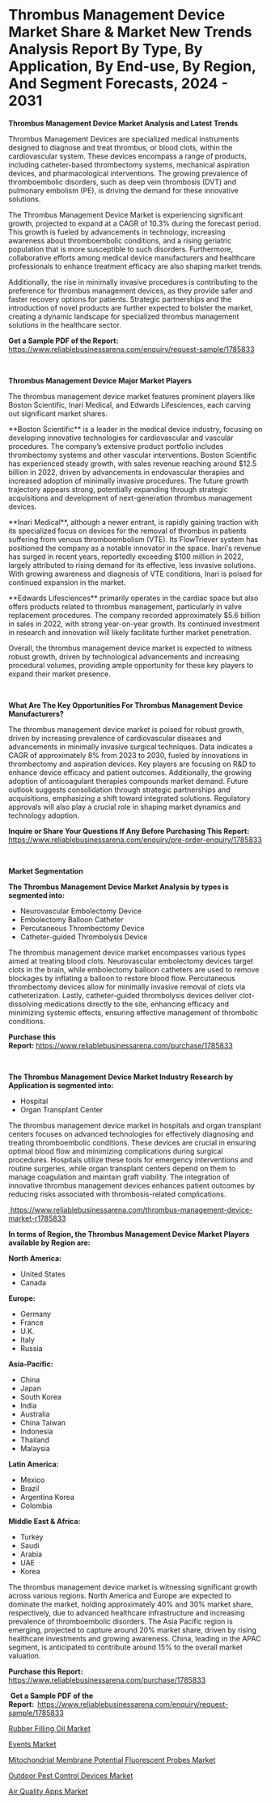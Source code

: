 <p><h1>Thrombus Management Device Market Share & Market New Trends Analysis Report By Type, By Application, By End-use, By Region, And Segment Forecasts, 2024 - 2031</h1></p><p><strong>Thrombus Management Device Market Analysis and Latest Trends</strong></p>
<p><p>Thrombus Management Devices are specialized medical instruments designed to diagnose and treat thrombus, or blood clots, within the cardiovascular system. These devices encompass a range of products, including catheter-based thrombectomy systems, mechanical aspiration devices, and pharmacological interventions. The growing prevalence of thromboembolic disorders, such as deep vein thrombosis (DVT) and pulmonary embolism (PE), is driving the demand for these innovative solutions.</p><p>The Thrombus Management Device Market is experiencing significant growth, projected to expand at a CAGR of 10.3% during the forecast period. This growth is fueled by advancements in technology, increasing awareness about thromboembolic conditions, and a rising geriatric population that is more susceptible to such disorders. Furthermore, collaborative efforts among medical device manufacturers and healthcare professionals to enhance treatment efficacy are also shaping market trends.</p><p>Additionally, the rise in minimally invasive procedures is contributing to the preference for thrombus management devices, as they provide safer and faster recovery options for patients. Strategic partnerships and the introduction of novel products are further expected to bolster the market, creating a dynamic landscape for specialized thrombus management solutions in the healthcare sector.</p></p>
<p><strong>Get a Sample PDF of the Report:&nbsp;</strong> <a href="https://www.reliablebusinessarena.com/enquiry/request-sample/1785833?utm_campaign=1172&utm_medium=2&utm_source=Github&utm_content=ia&utm_term=09102024&utm_id=thrombus-management-device">https://www.reliablebusinessarena.com/enquiry/request-sample/1785833</a></p>
<p>&nbsp;</p>
<p><strong>Thrombus Management Device Major Market Players</strong></p>
<p><p>The thrombus management device market features prominent players like Boston Scientific, Inari Medical, and Edwards Lifesciences, each carving out significant market shares. </p><p>**Boston Scientific** is a leader in the medical device industry, focusing on developing innovative technologies for cardiovascular and vascular procedures. The company’s extensive product portfolio includes thrombectomy systems and other vascular interventions. Boston Scientific has experienced steady growth, with sales revenue reaching around $12.5 billion in 2022, driven by advancements in endovascular therapies and increased adoption of minimally invasive procedures. The future growth trajectory appears strong, potentially expanding through strategic acquisitions and development of next-generation thrombus management devices.</p><p>**Inari Medical**, although a newer entrant, is rapidly gaining traction with its specialized focus on devices for the removal of thrombus in patients suffering from venous thromboembolism (VTE). Its FlowTriever system has positioned the company as a notable innovator in the space. Inari's revenue has surged in recent years, reportedly exceeding $100 million in 2022, largely attributed to rising demand for its effective, less invasive solutions. With growing awareness and diagnosis of VTE conditions, Inari is poised for continued expansion in the market.</p><p>**Edwards Lifesciences** primarily operates in the cardiac space but also offers products related to thrombus management, particularly in valve replacement procedures. The company recorded approximately $5.6 billion in sales in 2022, with strong year-on-year growth. Its continued investment in research and innovation will likely facilitate further market penetration.</p><p>Overall, the thrombus management device market is expected to witness robust growth, driven by technological advancements and increasing procedural volumes, providing ample opportunity for these key players to expand their market presence.</p></p>
<p>&nbsp;</p>
<p><strong>What Are The Key Opportunities For Thrombus Management Device Manufacturers?</strong></p>
<p><p>The thrombus management device market is poised for robust growth, driven by increasing prevalence of cardiovascular diseases and advancements in minimally invasive surgical techniques. Data indicates a CAGR of approximately 8% from 2023 to 2030, fueled by innovations in thrombectomy and aspiration devices. Key players are focusing on R&D to enhance device efficacy and patient outcomes. Additionally, the growing adoption of anticoagulant therapies compounds market demand. Future outlook suggests consolidation through strategic partnerships and acquisitions, emphasizing a shift toward integrated solutions. Regulatory approvals will also play a crucial role in shaping market dynamics and technology adoption.</p></p>
<p><strong>Inquire or Share Your Questions If Any Before Purchasing This Report:</strong> <a href="https://www.reliablebusinessarena.com/enquiry/pre-order-enquiry/1785833?utm_campaign=1172&utm_medium=2&utm_source=Github&utm_content=ia&utm_term=09102024&utm_id=thrombus-management-device">https://www.reliablebusinessarena.com/enquiry/pre-order-enquiry/1785833</a></p>
<p>&nbsp;</p>
<p><strong>Market Segmentation</strong></p>
<p><strong>The Thrombus Management Device Market Analysis by types is segmented into:</strong></p>
<p><ul><li>Neurovascular Embolectomy Device</li><li>Embolectomy Balloon Catheter</li><li>Percutaneous Thrombectomy Device</li><li>Catheter-guided Thrombolysis Device</li></ul></p>
<p><p>The thrombus management device market encompasses various types aimed at treating blood clots. Neurovascular embolectomy devices target clots in the brain, while embolectomy balloon catheters are used to remove blockages by inflating a balloon to restore blood flow. Percutaneous thrombectomy devices allow for minimally invasive removal of clots via catheterization. Lastly, catheter-guided thrombolysis devices deliver clot-dissolving medications directly to the site, enhancing efficacy and minimizing systemic effects, ensuring effective management of thrombotic conditions.</p></p>
<p><strong>Purchase this Report:&nbsp;</strong><a href="https://www.reliablebusinessarena.com/purchase/1785833?utm_campaign=1172&utm_medium=2&utm_source=Github&utm_content=ia&utm_term=09102024&utm_id=thrombus-management-device">https://www.reliablebusinessarena.com/purchase/1785833</a></p>
<p>&nbsp;</p>
<p><strong>The Thrombus Management Device Market Industry Research by Application is segmented into:</strong></p>
<p><ul><li>Hospital</li><li>Organ Transplant Center</li></ul></p>
<p><p>The thrombus management device market in hospitals and organ transplant centers focuses on advanced technologies for effectively diagnosing and treating thromboembolic conditions. These devices are crucial in ensuring optimal blood flow and minimizing complications during surgical procedures. Hospitals utilize these tools for emergency interventions and routine surgeries, while organ transplant centers depend on them to manage coagulation and maintain graft viability. The integration of innovative thrombus management devices enhances patient outcomes by reducing risks associated with thrombosis-related complications.</p></p>
<p><a href="https://www.reliablebusinessarena.com/thrombus-management-device-market-r1785833?utm_campaign=1172&utm_medium=2&utm_source=Github&utm_content=ia&utm_term=09102024&utm_id=thrombus-management-device">&nbsp;https://www.reliablebusinessarena.com/thrombus-management-device-market-r1785833</a></p>
<p><strong>In terms of Region, the Thrombus Management Device Market Players available by Region are:</strong></p>
<p>
    <p> <strong> North America: </strong>
        <ul>
            <li>United States</li>
            <li>Canada</li>
        </ul>
        </p> 
    <p> <strong> Europe: </strong>
        <ul>
            <li>Germany</li>
            <li>France</li>
            <li>U.K.</li>
            <li>Italy</li>
            <li>Russia</li>
        </ul>
        </p> 
    <p> <strong> Asia-Pacific: </strong>
        <ul>
            <li>China</li>
            <li>Japan</li>
            <li>South Korea</li>
            <li>India</li>
            <li>Australia</li>
            <li>China Taiwan</li>
            <li>Indonesia</li>
            <li>Thailand</li>
            <li>Malaysia</li>
        </ul>
        </p> 
    <p> <strong> Latin America: </strong>
        <ul>
            <li>Mexico</li>
            <li>Brazil</li>
            <li>Argentina Korea</li>
            <li>Colombia</li>
        </ul>
        </p> 
    <p> <strong> Middle East & Africa: </strong>
        <ul>
            <li>Turkey</li>
            <li>Saudi</li>
            <li>Arabia</li>
            <li>UAE</li>
            <li>Korea</li>
        </ul>
    </p>
    </p>
<p><p>The thrombus management device market is witnessing significant growth across various regions. North America and Europe are expected to dominate the market, holding approximately 40% and 30% market share, respectively, due to advanced healthcare infrastructure and increasing prevalence of thromboembolic disorders. The Asia Pacific region is emerging, projected to capture around 20% market share, driven by rising healthcare investments and growing awareness. China, leading in the APAC segment, is anticipated to contribute around 15% to the overall market valuation.</p></p>
<p><strong>Purchase this Report: </strong><a href="https://www.reliablebusinessarena.com/purchase/1785833?utm_campaign=1172&utm_medium=2&utm_source=Github&utm_content=ia&utm_term=09102024&utm_id=thrombus-management-device">https://www.reliablebusinessarena.com/purchase/1785833</a></p>
<p>&nbsp;<strong>Get a Sample PDF of the Report:&nbsp;&nbsp;</strong><a href="https://www.reliablebusinessarena.com/enquiry/request-sample/1785833?utm_campaign=1172&utm_medium=2&utm_source=Github&utm_content=ia&utm_term=09102024&utm_id=thrombus-management-device">https://www.reliablebusinessarena.com/enquiry/request-sample/1785833</a></p>
<p><strong></strong></p>
<p><p><a href="https://github.com/julyju69/Market-Research-Report-List-5/blob/main/rubber-filling-oil-market.md?utm_campaign=1172&utm_medium=2&utm_source=Github&utm_content=ia&utm_term=09102024&utm_id=thrombus-management-device">Rubber Filling Oil Market</a></p><p><a href="https://www.linkedin.com/pulse/global-events-market-landscape-future-trends-strategic-forecast-x9zgf?utm_campaign=1172&utm_medium=2&utm_source=Github&utm_content=ia&utm_term=09102024&utm_id=thrombus-management-device">Events Market</a></p><p><a href="https://github.com/gdfhhhj/Market-Research-Report-List-6/blob/main/mitochondrial-membrane-potential-fluorescent-probes-market.md?utm_campaign=1172&utm_medium=2&utm_source=Github&utm_content=ia&utm_term=09102024&utm_id=thrombus-management-device">Mitochondrial Membrane Potential Fluorescent Probes Market</a></p><p><a href="https://www.linkedin.com/pulse/strategic-roadmap-global-outdoor-pest-control-devices-market-yzn0e?utm_campaign=1172&utm_medium=2&utm_source=Github&utm_content=ia&utm_term=09102024&utm_id=thrombus-management-device">Outdoor Pest Control Devices Market</a></p><p><a href="https://www.linkedin.com/pulse/surfing-air-quality-apps-wave-riding-market-currents-2031-insightra-zhdyf?utm_campaign=1172&utm_medium=2&utm_source=Github&utm_content=ia&utm_term=09102024&utm_id=thrombus-management-device">Air Quality Apps Market</a></p></p>